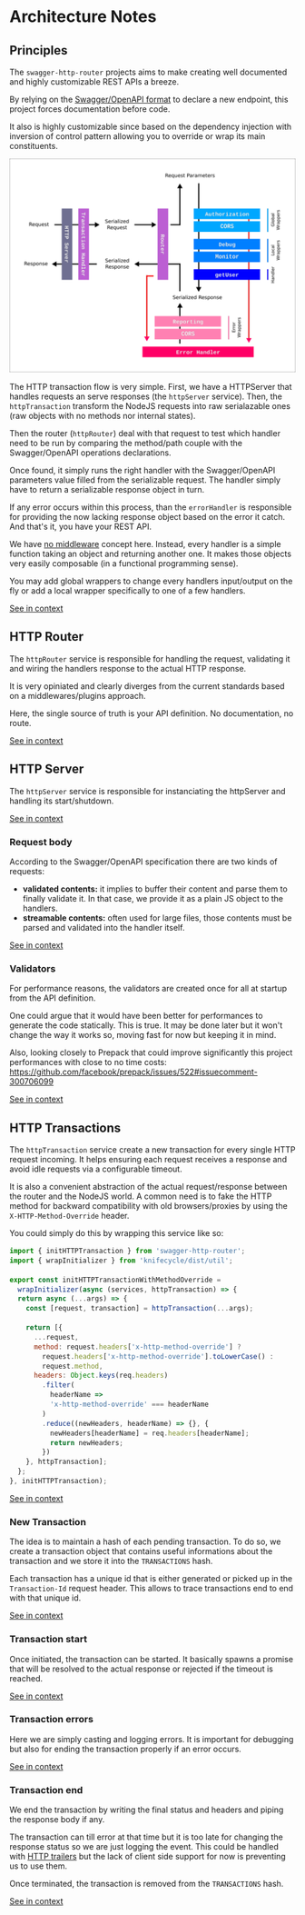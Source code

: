 [//]: # ( )
[//]: # (This file is automatically generated by the `jsarch`)
[//]: # (module. Do not change it elsewhere, changes would)
[//]: # (be overriden.)
[//]: # ( )
# Architecture Notes



## Principles

The `swagger-http-router` projects aims to make
 creating well documented and highly customizable
 REST APIs a breeze.

By relying on the
 [Swagger/OpenAPI format](https://www.openapis.org/)
 to declare a new endpoint, this project forces
 documentation before code.

It also is highly customizable since based
 on the dependency injection with inversion of
 control pattern allowing you to override or
 wrap its main constituents.

![Architecture Overview](./overview.svg.png)

The HTTP transaction flow is very simple.
 First, we have a HTTPServer that handles
 requests an serve responses (the
 `httpServer` service). Then, the
 `httpTransaction` transform the NodeJS
 requests into raw serialazable ones
 (raw objects with no methods nor
 internal states).

 Then the router (`httpRouter`) deal with
 that request to test which handler need
 to be run by comparing the method/path
 couple with the Swagger/OpenAPI operations
 declarations.

 Once found, it simply runs the right
  handler with the Swagger/OpenAPI
  parameters value filled from the
  serializable request. The handler
  simply have to return a serializable
  response object in turn.

  If any error occurs within
  this process, than the `errorHandler`
  is responsible for providing the now
  lacking response object based on the
  error it catch. And that's it, you
  have your REST API.

  We have [no middleware](http://insertafter.com/en/blog/no_more_middlewares.html)
  concept here. Instead, every handler
  is a simple function taking an object
  and returning another one. It makes
  those objects very easily composable
  (in a functional programming sense).

  You may add global wrappers to
  change every handlers input/output
  on the fly or add a local wrapper
  specifically to one of a few
  handlers.

[See in context](./src/index.js#L15-L74)



## HTTP Router

The `httpRouter` service is responsible for handling
 the request, validating it and wiring the handlers
 response to the actual HTTP response.

It is very opiniated and clearly diverges from the
 current standards based on a middlewares/plugins
 approach.

Here, the single source of truth is your API
 definition. No documentation, no route.

[See in context](./src/router.js#L40-L51)



## HTTP Server

The `httpServer` service is responsible for instanciating
 the httpServer and handling its start/shutdown.

[See in context](./src/server.js#L7-L10)



### Request body

According to the Swagger/OpenAPI specification
there are two kinds of requests:
- **validated contents:** it implies to
 buffer their content and parse them to
 finally validate it. In that case, we
 provide it as a plain JS object to the
 handlers.
- **streamable contents:** often used
 for large files, those contents must
 be parsed and validated into the
 handler itself.

[See in context](./src/body.js#L5-L17)



### Validators

For performance reasons, the validators are
 created once for all at startup from the
 API definition.

One could argue that it would have been
 better for performances to generate
 the code statically. This is true. It
 may be done later but it won't change
 the way it works so, moving fast for
 now but keeping it in mind.

Also, looking closely to Prepack that
 could improve significantly this
 project performances with close to no
 time costs:
 https://github.com/facebook/prepack/issues/522#issuecomment-300706099

[See in context](./src/validation.js#L4-L21)



## HTTP Transactions

The `httpTransaction` service create a new transaction
 for every single HTTP request incoming. It helps
 ensuring each request receives a response and avoid
 idle requests via a configurable timeout.

It is also a convenient abstraction of the actual
 request/response between the router and
 the NodeJS world. A common need is to fake the
 HTTP method for backward compatibility with old
 browsers/proxies by using the
 `X-HTTP-Method-Override` header.

You could simply do this by wrapping this service
 like so:
```js
import { initHTTPTransaction } from 'swagger-http-router';
import { wrapInitializer } from 'knifecycle/dist/util';

export const initHTTPTransactionWithMethodOverride =
  wrapInitializer(async (services, httpTransaction) => {
  return async (...args) => {
    const [request, transaction] = httpTransaction(...args);

    return [{
      ...request,
      method: request.headers['x-http-method-override'] ?
        request.headers['x-http-method-override'].toLowerCase() :
        request.method,
      headers: Object.keys(req.headers)
        .filter(
          headerName =>
          'x-http-method-override' === headerName
        )
        .reduce((newHeaders, headerName) => {}, {
          newHeaders[headerName] = req.headers[headerName];
          return newHeaders;
        })
    }, httpTransaction];
  };
}, initHTTPTransaction);
```

[See in context](./src/transaction.js#L14-L56)



### New Transaction

The idea is to maintain a hash of each pending
 transaction. To do so, we create a transaction
 object that contains useful informations about
 the transaction and we store it into the
 `TRANSACTIONS` hash.

Each transaction has a unique id that is either
 generated or picked up in the `Transaction-Id`
 request header. This allows to trace
 transactions end to end with that unique id.

[See in context](./src/transaction.js#L123-L134)



### Transaction start

Once initiated, the transaction can be started. It
 basically spawns a promise that will be resolved
 to the actual response or rejected if the timeout
 is reached.

[See in context](./src/transaction.js#L192-L197)



### Transaction errors

Here we are simply casting and logging errors.
 It is important for debugging but also for
 ending the transaction properly if an error
 occurs.

[See in context](./src/transaction.js#L207-L212)



### Transaction end

We end the transaction by writing the final status
 and headers and piping the response body if any.

The transaction can till error at that time but it
 is too late for changing the response status so
 we are just logging the event.
 This could be handled with
 [HTTP trailers](https://nodejs.org/api/http.html#http_response_addtrailers_headers)
 but the lack of client side support for now is
 preventing us to use them.

 Once terminated, the transaction is removed
  from the `TRANSACTIONS` hash.

[See in context](./src/transaction.js#L234-L248)

